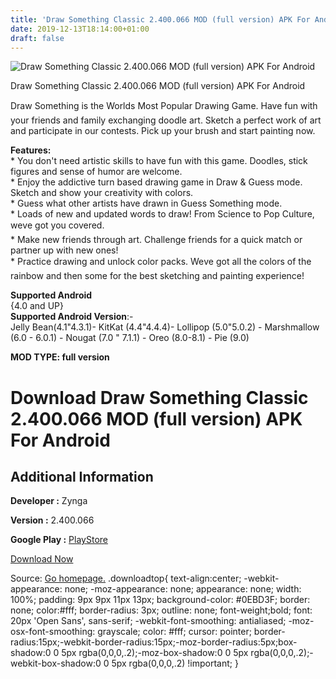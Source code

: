 ```yaml
---
title: 'Draw Something Classic 2.400.066 MOD (full version) APK For Android'
date: 2019-12-13T18:14:00+01:00
draft: false
---
```


![Draw Something Classic 2.400.066 MOD (full version) APK For Android](https://i1.wp.com/apkhome.net/wp-content/uploads/2019/12/Draw-Something-Classic.png "Draw Something Classic 2.400.066 MOD (full version) APK For Android")

  

Draw Something Classic 2.400.066 MOD (full version) APK For Android

Draw Something is the Worlds Most Popular Drawing Game. Have fun with your friends and family exchanging doodle art. Sketch a perfect work of art and participate in our contests. Pick up your brush and start painting now.

**Features:**  
\* You don't need artistic skills to have fun with this game. Doodles, stick figures and sense of humor are welcome.  
\* Enjoy the addictive turn based drawing game in Draw & Guess mode. Sketch and show your creativity with colors.  
\* Guess what other artists have drawn in Guess Something mode.  
\* Loads of new and updated words to draw! From Science to Pop Culture, weve got you covered.  
\* Make new friends through art. Challenge friends for a quick match or partner up with new ones!  
\* Practice drawing and unlock color packs. Weve got all the colors of the rainbow and then some for the best sketching and painting experience!

**Supported Android**  
{4.0 and UP}  
**Supported Android Version**:-  
Jelly Bean(4.1"4.3.1)- KitKat (4.4"4.4.4)- Lollipop (5.0"5.0.2) - Marshmallow (6.0 - 6.0.1) - Nougat (7.0 " 7.1.1) - Oreo (8.0-8.1) - Pie (9.0)

**MOD TYPE: full version**

Download Draw Something Classic 2.400.066 MOD (full version) APK For Android
============================================================================

Additional Information
----------------------

**Developer :** Zynga

**Version :** 2.400.066

**Google Play :** [PlayStore](https://play.google.com/store/apps/details?id=com.omgpop.dstfree&feature=more_from_developer#?t=W251bGwsMSwxLDEwMiwiY29tLm9tZ3BvcC5kc3RmcmVlIl0)

  

[Download Now](https://store4app.co/post/draw-something-classic-2-400-066-mod-full-version-apk-for-android_1576256464)

  
Source: [Go homepage.](https://store4app.co/post/draw-something-classic-2-400-066-mod-full-version-apk-for-android_1576256464) .downloadtop{ text-align:center; -webkit-appearance: none; -moz-appearance: none; appearance: none; width: 100%; padding: 9px 9px 11px 13px; background-color: #0EBD3F; border: none; color:#fff; border-radius: 3px; outline: none; font-weight;bold; font: 20px 'Open Sans', sans-serif; -webkit-font-smoothing: antialiased; -moz-osx-font-smoothing: grayscale; color: #fff; cursor: pointer; border-radius:15px;-webkit-border-radius:15px;-moz-border-radius:5px;box-shadow:0 0 5px rgba(0,0,0,.2);-moz-box-shadow:0 0 5px rgba(0,0,0,.2);-webkit-box-shadow:0 0 5px rgba(0,0,0,.2) !important; }
